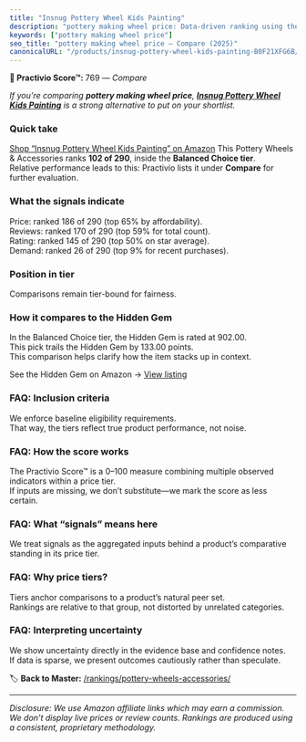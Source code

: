 ```yaml
---
title: "Insnug Pottery Wheel Kids Painting"
description: "pottery making wheel price: Data-driven ranking using the Practivio Score™. Positioned by quality, value, demand, findability, momentum."
keywords: ["pottery making wheel price"]
seo_title: "pottery making wheel price — Compare (2025)"
canonicalURL: "/products/insnug-pottery-wheel-kids-painting-B0F21XFG6B/"
---
```


**🛒 Practivio Score™:** 769 — _Compare_


*If you're comparing **pottery making wheel price**, **[Insnug Pottery Wheel Kids Painting](https://www.amazon.com/dp/B0F21XFG6B?tag=practivio-20)** is a strong alternative to put on your shortlist.*
### Quick take
[Shop “Insnug Pottery Wheel Kids Painting” on Amazon](https://www.amazon.com/dp/B0F21XFG6B?tag=practivio-20)
This Pottery Wheels & Accessories ranks **102 of 290**, inside the **Balanced Choice tier**.  
Relative performance leads to this: Practivio lists it under **Compare** for further evaluation.

### What the signals indicate
Price: ranked 186 of 290 (top 65% by affordability).  
Reviews: ranked 170 of 290 (top 59% for total count).  
Rating: ranked 145 of 290 (top 50% on star average).  
Demand: ranked 26 of 290 (top 9% for recent purchases).

### Position in tier
Comparisons remain tier-bound for fairness.

### How it compares to the Hidden Gem
In the Balanced Choice tier, the Hidden Gem is rated at 902.00.  
This pick trails the Hidden Gem by 133.00 points.  
This comparison helps clarify how the item stacks up in context.  

See the Hidden Gem on Amazon → [View listing](https://www.amazon.com/dp/B07N64DQ9J?tag=practivio-20)

### FAQ: Inclusion criteria
We enforce baseline eligibility requirements.  
That way, the tiers reflect true product performance, not noise.

### FAQ: How the score works
The Practivio Score™ is a 0–100 measure combining multiple observed indicators within a price tier.  
If inputs are missing, we don’t substitute—we mark the score as less certain.

### FAQ: What “signals” means here
We treat signals as the aggregated inputs behind a product’s comparative standing in its price tier.

### FAQ: Why price tiers?
Tiers anchor comparisons to a product’s natural peer set.  
Rankings are relative to that group, not distorted by unrelated categories.

### FAQ: Interpreting uncertainty
We show uncertainty directly in the evidence base and confidence notes.  
If data is sparse, we present outcomes cautiously rather than speculate.

<!-- Missing template for Compare/CompareWithinPriceClass -->


🏷️ **Back to Master:** [/rankings/pottery-wheels-accessories/](/rankings/pottery-wheels-accessories/)

---
_Disclosure: We use Amazon affiliate links which may earn a commission. We don’t display live prices or review counts. Rankings are produced using a consistent, proprietary methodology._
